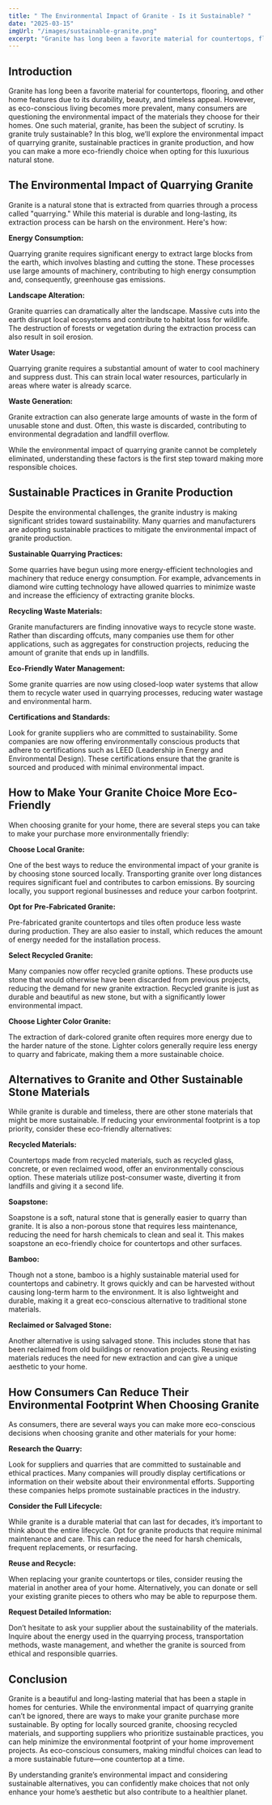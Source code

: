 ```yaml
---
title: " The Environmental Impact of Granite - Is it Sustainable? "
date: "2025-03-15"
imgUrl: "/images/sustainable-granite.png"
excerpt: "Granite has long been a favorite material for countertops, flooring, and other home features due to its durability, beauty, and timeless appeal."
---
```



## Introduction

Granite has long been a favorite material for countertops, flooring, and other home features due to its durability, beauty, and timeless appeal. However, as eco-conscious living becomes more prevalent, many consumers are questioning the environmental impact of the materials they choose for their homes. One such material, granite, has been the subject of scrutiny. Is granite truly sustainable? In this blog, we’ll explore the environmental impact of quarrying granite, sustainable practices in granite production, and how you can make a more eco-friendly choice when opting for this luxurious natural stone.

## The Environmental Impact of Quarrying Granite

Granite is a natural stone that is extracted from quarries through a process called "quarrying." While this material is durable and long-lasting, its extraction process can be harsh on the environment. Here's how:

**Energy Consumption:**

Quarrying granite requires significant energy to extract large blocks from the earth, which involves blasting and cutting the stone. These processes use large amounts of machinery, contributing to high energy consumption and, consequently, greenhouse gas emissions.

**Landscape Alteration:**

Granite quarries can dramatically alter the landscape. Massive cuts into the earth disrupt local ecosystems and contribute to habitat loss for wildlife. The destruction of forests or vegetation during the extraction process can also result in soil erosion.

**Water Usage:**

Quarrying granite requires a substantial amount of water to cool machinery and suppress dust. This can strain local water resources, particularly in areas where water is already scarce.

**Waste Generation:**

Granite extraction can also generate large amounts of waste in the form of unusable stone and dust. Often, this waste is discarded, contributing to environmental degradation and landfill overflow.

While the environmental impact of quarrying granite cannot be completely eliminated, understanding these factors is the first step toward making more responsible choices.

## Sustainable Practices in Granite Production

Despite the environmental challenges, the granite industry is making significant strides toward sustainability. Many quarries and manufacturers are adopting sustainable practices to mitigate the environmental impact of granite production.

**Sustainable Quarrying Practices:**

Some quarries have begun using more energy-efficient technologies and machinery that reduce energy consumption. For example, advancements in diamond wire cutting technology have allowed quarries to minimize waste and increase the efficiency of extracting granite blocks.

**Recycling Waste Materials:**

Granite manufacturers are finding innovative ways to recycle stone waste. Rather than discarding offcuts, many companies use them for other applications, such as aggregates for construction projects, reducing the amount of granite that ends up in landfills.

**Eco-Friendly Water Management:**

Some granite quarries are now using closed-loop water systems that allow them to recycle water used in quarrying processes, reducing water wastage and environmental harm.

**Certifications and Standards:**

Look for granite suppliers who are committed to sustainability. Some companies are now offering environmentally conscious products that adhere to certifications such as LEED (Leadership in Energy and Environmental Design). These certifications ensure that the granite is sourced and produced with minimal environmental impact.

## How to Make Your Granite Choice More Eco-Friendly

When choosing granite for your home, there are several steps you can take to make your purchase more environmentally friendly:

**Choose Local Granite:**

One of the best ways to reduce the environmental impact of your granite is by choosing stone sourced locally. Transporting granite over long distances requires significant fuel and contributes to carbon emissions. By sourcing locally, you support regional businesses and reduce your carbon footprint.

**Opt for Pre-Fabricated Granite:**

Pre-fabricated granite countertops and tiles often produce less waste during production. They are also easier to install, which reduces the amount of energy needed for the installation process.

**Select Recycled Granite:**

Many companies now offer recycled granite options. These products use stone that would otherwise have been discarded from previous projects, reducing the demand for new granite extraction. Recycled granite is just as durable and beautiful as new stone, but with a significantly lower environmental impact.

**Choose Lighter Color Granite:**

The extraction of dark-colored granite often requires more energy due to the harder nature of the stone. Lighter colors generally require less energy to quarry and fabricate, making them a more sustainable choice.

## Alternatives to Granite and Other Sustainable Stone Materials

While granite is durable and timeless, there are other stone materials that might be more sustainable. If reducing your environmental footprint is a top priority, consider these eco-friendly alternatives:

**Recycled Materials:**

Countertops made from recycled materials, such as recycled glass, concrete, or even reclaimed wood, offer an environmentally conscious option. These materials utilize post-consumer waste, diverting it from landfills and giving it a second life.

**Soapstone:**

Soapstone is a soft, natural stone that is generally easier to quarry than granite. It is also a non-porous stone that requires less maintenance, reducing the need for harsh chemicals to clean and seal it. This makes soapstone an eco-friendly choice for countertops and other surfaces.

**Bamboo:**

Though not a stone, bamboo is a highly sustainable material used for countertops and cabinetry. It grows quickly and can be harvested without causing long-term harm to the environment. It is also lightweight and durable, making it a great eco-conscious alternative to traditional stone materials.

**Reclaimed or Salvaged Stone:**

Another alternative is using salvaged stone. This includes stone that has been reclaimed from old buildings or renovation projects. Reusing existing materials reduces the need for new extraction and can give a unique aesthetic to your home.

## How Consumers Can Reduce Their Environmental Footprint When Choosing Granite

As consumers, there are several ways you can make more eco-conscious decisions when choosing granite and other materials for your home:

**Research the Quarry:**

Look for suppliers and quarries that are committed to sustainable and ethical practices. Many companies will proudly display certifications or information on their website about their environmental efforts. Supporting these companies helps promote sustainable practices in the industry.

**Consider the Full Lifecycle:**

While granite is a durable material that can last for decades, it’s important to think about the entire lifecycle. Opt for granite products that require minimal maintenance and care. This can reduce the need for harsh chemicals, frequent replacements, or resurfacing.

**Reuse and Recycle:**

When replacing your granite countertops or tiles, consider reusing the material in another area of your home. Alternatively, you can donate or sell your existing granite pieces to others who may be able to repurpose them.

**Request Detailed Information:**

Don’t hesitate to ask your supplier about the sustainability of the materials. Inquire about the energy used in the quarrying process, transportation methods, waste management, and whether the granite is sourced from ethical and responsible quarries.

## Conclusion

Granite is a beautiful and long-lasting material that has been a staple in homes for centuries. While the environmental impact of quarrying granite can’t be ignored, there are ways to make your granite purchase more sustainable. By opting for locally sourced granite, choosing recycled materials, and supporting suppliers who prioritize sustainable practices, you can help minimize the environmental footprint of your home improvement projects. As eco-conscious consumers, making mindful choices can lead to a more sustainable future—one countertop at a time.

By understanding granite’s environmental impact and considering sustainable alternatives, you can confidently make choices that not only enhance your home’s aesthetic but also contribute to a healthier planet.